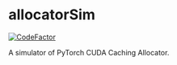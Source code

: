 # allocatorSim

[![CodeFactor](https://www.codefactor.io/repository/github/lin-mao/allocatorsim/badge/main)](https://www.codefactor.io/repository/github/lin-mao/allocatorsim/overview/main)

A simulator of PyTorch CUDA Caching Allocator.

